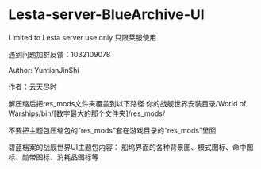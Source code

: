 # Lesta-server-BlueArchive-UI
Limited to Lesta server use only
只限莱服使用


遇到问题加群反馈：1032109078

Author: YuntianJinShi

作者：云天尽时

解压缩后把res_mods文件夹覆盖到以下路径
你的战舰世界安装目录/World of Warships/bin/[数字最大的那个文件夹]/res_mods/

不要把主题包压缩包的“res_mods”套在游戏目录的“res_mods”里面


碧蓝档案的战舰世界UI主题包内容： 船坞界面的各种背景图、模式图标、命中图标、勋带图标、消耗品图标等
